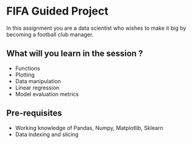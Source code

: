 # FIFA Guided Project 

In this assignment you are a data scientist who wishes to make it big by becoming a football club manager. 

## What will you learn in the session ? 
- Functions
- Plotting 
- Data manipulation
- Linear regression
- Model evaluation metrics

## Pre-requisites
- Working knowledge of Pandas, Numpy, Matplotlib, Sklearn
- Data indexing and slicing